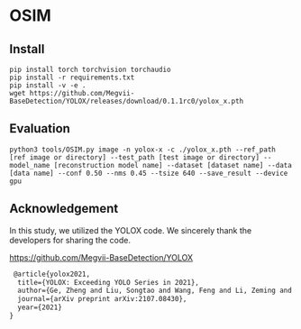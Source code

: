 # OSIM

## Install

```
pip install torch torchvision torchaudio
pip install -r requirements.txt
pip install -v -e .
wget https://github.com/Megvii-BaseDetection/YOLOX/releases/download/0.1.1rc0/yolox_x.pth
```

## Evaluation

```
python3 tools/OSIM.py image -n yolox-x -c ./yolox_x.pth --ref_path [ref image or directory] --test_path [test image or directory] --model_name [reconstruction model name] --dataset [dataset name] --data [data name] --conf 0.50 --nms 0.45 --tsize 640 --save_result --device gpu
```

## Acknowledgement

In this study, we utilized the YOLOX code. We sincerely thank the developers for sharing the code.

https://github.com/Megvii-BaseDetection/YOLOX

```latex
 @article{yolox2021,
  title={YOLOX: Exceeding YOLO Series in 2021},
  author={Ge, Zheng and Liu, Songtao and Wang, Feng and Li, Zeming and Sun, Jian},
  journal={arXiv preprint arXiv:2107.08430},
  year={2021}
}
```
